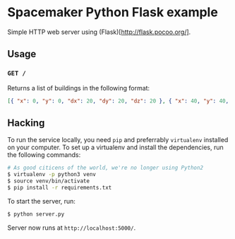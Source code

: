 # Spacemaker Python Flask example

Simple HTTP web server using (Flask)[http://flask.pocoo.org/].

## Usage

### `GET /`

Returns a list of buildings in the following format:

```json
[{ "x": 0, "y": 0, "dx": 20, "dy": 20, "dz": 20 }, { "x": 40, "y": 40, "dx": 20, "dy": 20, "dz": 40 }]
```

## Hacking

To run the service locally, you need `pip` and preferrably `virtualenv`
installed on your computer. To set up a virtualenv and install the dependencies,
run the following commands:

```bash
# As good citicens of the world, we're no longer using Python2
$ virtualenv -p python3 venv
$ source venv/bin/activate
$ pip install -r requirements.txt
```

To start the server, run:

```bash
$ python server.py
```

Server now runs at `http://localhost:5000/`.
